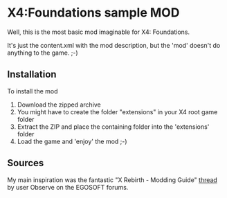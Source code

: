 # X4:Foundations sample MOD
Well, this is the most basic mod imaginable for X4: Foundations. 

It's just the content.xml with the mod description, but the 'mod' doesn't do anything to the game. ;-)

## Installation

To install the mod
1. Download the zipped archive
2. You might have to create the folder "extensions" in your X4 root game folder
3. Extract the ZIP and place the containing folder into the 'extensions' folder
4. Load the game and 'enjoy' the mod ;-)

## Sources

My main inspiration was the fantastic "X Rebirth - Modding Guide" [thread](https://forum.egosoft.com/viewtopic.php?t=347831) by user Observe on the EGOSOFT forums.

